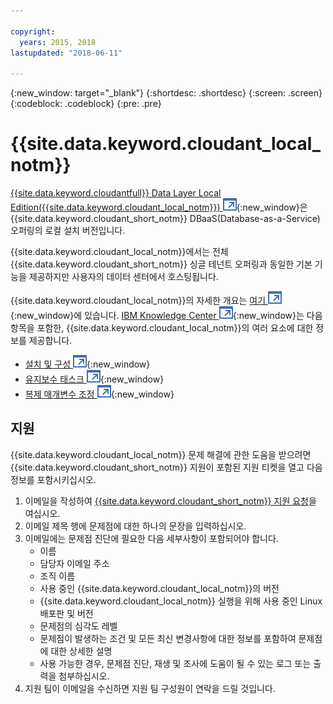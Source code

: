 ```yaml
---

copyright:
  years: 2015, 2018
lastupdated: "2018-06-11"

---
```


{:new_window: target="_blank"}
{:shortdesc: .shortdesc}
{:screen: .screen}
{:codeblock: .codeblock}
{:pre: .pre}

<!-- Acrolinx: 2017-03-16 -->

# {{site.data.keyword.cloudant_local_notm}}

[{{site.data.keyword.cloudantfull}} Data Layer Local Edition({{site.data.keyword.cloudant_local_notm}}) ![외부 링크 아이콘](../images/launch-glyph.svg "외부 링크 아이콘")](https://www.ibm.com/support/knowledgecenter/SSTPQH_1.1.0/com.ibm.cloudant.local.doc/SSTPQH_1.1.0_welcome.html){:new_window}은 {{site.data.keyword.cloudant_short_notm}} DBaaS(Database-as-a-Service) 오퍼링의 로컬 설치 버전입니다. 

{{site.data.keyword.cloudant_local_notm}}에서는
전체 {{site.data.keyword.cloudant_short_notm}} 싱글 테넌트 오퍼링과 동일한 기본 기능을
제공하지만 사용자의 데이터 센터에서 호스팅됩니다. 

{{site.data.keyword.cloudant_local_notm}}의
자세한 개요는 [여기 ![외부 링크 아이콘](../images/launch-glyph.svg "외부 링크 아이콘")](https://www.ibm.com/support/knowledgecenter/en/SSTPQH_1.1.0/com.ibm.cloudant.local.install.doc/topics/clinstall_cloudant_local_overview.html){:new_window}에
있습니다. [IBM Knowledge Center ![외부 링크 아이콘](../images/launch-glyph.svg "외부 링크 아이콘")](https://www.ibm.com/support/knowledgecenter/en/SSTPQH_1.1.0/com.ibm.cloudant.local.doc/SSTPQH_1.1.0_welcome.html){:new_window}는
다음 항목을 포함한, {{site.data.keyword.cloudant_local_notm}}의 여러 요소에 대한 정보를 제공합니다. 

-   [설치 및 구성 ![외부 링크 아이콘](../images/launch-glyph.svg "외부 링크 아이콘")](https://www.ibm.com/support/knowledgecenter/en/SSTPQH_1.1.0/com.ibm.cloudant.local.install.doc/topics/clinstall_installing.html){:new_window}
-   [유지보수 태스크 ![외부 링크 아이콘](../images/launch-glyph.svg "외부 링크 아이콘")](https://www.ibm.com/support/knowledgecenter/en/SSTPQH_1.1.0/com.ibm.cloudant.local.install.doc/topics/clinstall_maintenance_tasks_overview.html){:new_window}
-   [복제 매개변수 조정 ![외부 링크 아이콘](../images/launch-glyph.svg "외부 링크 아이콘")](https://www.ibm.com/support/knowledgecenter/en/SSTPQH_1.1.0/com.ibm.cloudant.local.install.doc/topics/clinstall_tuning_parameters_replication_cases.html){:new_window}

## 지원
{{site.data.keyword.cloudant_local_notm}} 문제 해결에 관한 도움을 받으려면
{{site.data.keyword.cloudant_short_notm}} 지원이 포함된 지원 티켓을 열고 다음 정보를 포함시키십시오.

1. 이메일을 작성하여 [{{site.data.keyword.cloudant_short_notm}} 지원 요청](mailto:support@cloudant.com)을 여십시오.
2. 이메일 제목 행에 문제점에 대한 하나의 문장을 입력하십시오.
3. 이메일에는 문제점 진단에 필요한 다음 세부사항이 포함되어야 합니다.
    - 이름
    - 담당자 이메일 주소
    - 조직 이름
    - 사용 중인 {{site.data.keyword.cloudant_local_notm}}의 버전
    - {{site.data.keyword.cloudant_local_notm}} 실행을 위해 사용 중인 Linux 배포판 및 버전
    - 문제점의 심각도 레벨
    - 문제점이 발생하는 조건 및 모든 최신 변경사항에 대한 정보를 포함하여 문제점에 대한 상세한 설명
    - 사용 가능한 경우, 문제점 진단, 재생 및 조사에 도움이 될 수 있는 로그 또는 출력을 첨부하십시오.
4. 지원 팀이 이메일을 수신하면 지원 팀 구성원이 연락을 드릴 것입니다.
